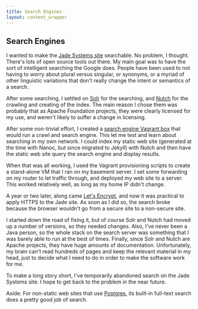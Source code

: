 ```yaml
---
title: Search Engines
layout: content_wrapper
---
```


## Search Engines

I wanted to make the [Jade Systems site](https://jadesystems.ca) searchable. No problem, I thought. There's lots of open source tools out there. My main goal was to have the sort of intelligent searching the Google does. People have been used to not having to worry about plural versus singular, or synonyms, or a myriad of other linguistic variations that don't really change the intent or semantics of a search.

After some searching, I settled on [Solr](http://lucene.apache.org/solr/) for the searching, and [Nutch](http://nutch.apache.org/) for the crawling and creating of the index. The main reason I chose them was probably that as Apache Foundation projects, they were clearly licensed for my use, and weren't likely to suffer a change in licensing.

After some non-trivial effort, I created a [search engine Vagrant box](https://github.com/lcreid/solr-nutch-vagrant) that would run a crawl and search engine. This let me test and learn about searching in my own network. I could index my static web site (generated at the time with Nanoc, but since migrated to Jekyll) with Nutch and then have the static web site query the search engine and display results.

When that was all working, I used the Vagrant provisioning scripts to create a stand-alone VM that I ran on my basement server. I set some forwarding on my router to let traffic through, and deployed my web site to a server. This worked relatively well, as long as my home IP didn't change.

A year or two later, along came [Let's Encrypt](https://letsencrypt.org/), and now it was practical to apply HTTPS to the Jade site. As soon as I did so, the search broke because the browser wouldn't go from a secure site to a non-secure site.

I started down the road of fixing it, but of course Solr and Nutch had moved up a number of versions, so they needed changes. Also, I've never been a Java person, so the whole stack on the search server was something that I was barely able to run at the best of times. Finally, since Solr and Nutch are Apache projects, they have huge amounts of documentation. Unfortunately, my brain can't read hundreds of pages and keep the relevant material in my head, just to decide what I need to do in order to make the software work for me.

To make a long story short, I've temporarily abandoned search on the Jade Systems site. I hope to get back to the problem in the near future.

Aside: For non-static web sites that use [Postgres](https://www.postgresql.org/), its built-in full-text search does a pretty good job of search.
